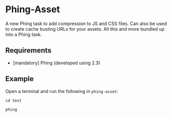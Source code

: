 Phing-Asset
===========

A new Phing task to add compression to JS and CSS files. Can also be used to create cache busting URLs for your assets. All this and 
more bundled up into a Phing task.

Requirements
------------

* [mandatory] Phing (developed using 2.3)

Example
--------

Open a terminal and run the following in `phing-asset`:

`cd test`

`phing`
